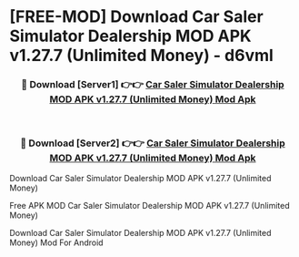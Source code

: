 # [FREE-MOD] Download Car Saler Simulator Dealership MOD APK v1.27.7 (Unlimited Money) - d6vml


<div align="center">
<h3>🔴 Download [Server1] 👉👉 <a href="https://apk-comot.site?title=Car_Saler_Simulator_Dealership_MOD_APK_v1.27.7_(Unlimited_Money)">Car Saler Simulator Dealership MOD APK v1.27.7 (Unlimited Money) Mod Apk</a></h3><br>

<h3>🔴 Download [Server2] 👉👉 <a href="https://apk-comot.site?title=Car_Saler_Simulator_Dealership_MOD_APK_v1.27.7_(Unlimited_Money)">Car Saler Simulator Dealership MOD APK v1.27.7 (Unlimited Money) Mod Apk</a></h3>
</div>



Download Car Saler Simulator Dealership MOD APK v1.27.7 (Unlimited Money) 

Free APK MOD Car Saler Simulator Dealership MOD APK v1.27.7 (Unlimited Money) 

Download Car Saler Simulator Dealership MOD APK v1.27.7 (Unlimited Money) Mod For Android
